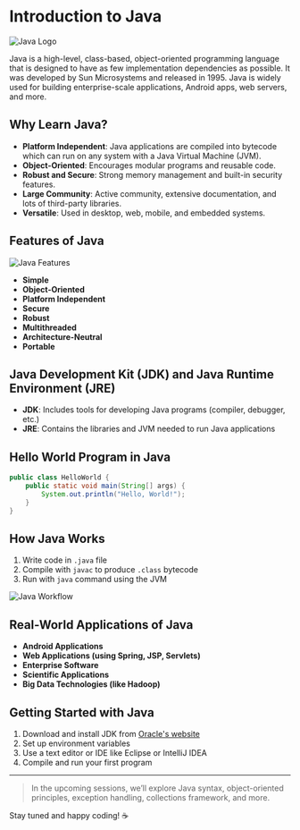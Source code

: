# Introduction to Java

![Java Logo](https://upload.wikimedia.org/wikipedia/en/3/30/Java_programming_language_logo.svg)

Java is a high-level, class-based, object-oriented programming language that is designed to have as few implementation dependencies as possible. It was developed by Sun Microsystems and released in 1995. Java is widely used for building enterprise-scale applications, Android apps, web servers, and more.

## Why Learn Java?

- **Platform Independent**: Java applications are compiled into bytecode which can run on any system with a Java Virtual Machine (JVM).
- **Object-Oriented**: Encourages modular programs and reusable code.
- **Robust and Secure**: Strong memory management and built-in security features.
- **Large Community**: Active community, extensive documentation, and lots of third-party libraries.
- **Versatile**: Used in desktop, web, mobile, and embedded systems.

## Features of Java

![Java Features](https://www.edureka.co/blog/wp-content/uploads/2018/10/Features-of-Java-Edureka.png)

- **Simple**
- **Object-Oriented**
- **Platform Independent**
- **Secure**
- **Robust**
- **Multithreaded**
- **Architecture-Neutral**
- **Portable**

## Java Development Kit (JDK) and Java Runtime Environment (JRE)

- **JDK**: Includes tools for developing Java programs (compiler, debugger, etc.)
- **JRE**: Contains the libraries and JVM needed to run Java applications

## Hello World Program in Java

```java
public class HelloWorld {
    public static void main(String[] args) {
        System.out.println("Hello, World!");
    }
}
```

## How Java Works

1. Write code in `.java` file
2. Compile with `javac` to produce `.class` bytecode
3. Run with `java` command using the JVM

![Java Workflow](https://miro.medium.com/v2/resize:fit:1200/1*GQKJUNObauJzM8fWy1dd_w.png)

## Real-World Applications of Java

- **Android Applications**
- **Web Applications (using Spring, JSP, Servlets)**
- **Enterprise Software**
- **Scientific Applications**
- **Big Data Technologies (like Hadoop)**

## Getting Started with Java

1. Download and install JDK from [Oracle's website](https://www.oracle.com/java/technologies/javase-downloads.html)
2. Set up environment variables
3. Use a text editor or IDE like Eclipse or IntelliJ IDEA
4. Compile and run your first program

---

> In the upcoming sessions, we’ll explore Java syntax, object-oriented principles, exception handling, collections framework, and more.

Stay tuned and happy coding! ☕

